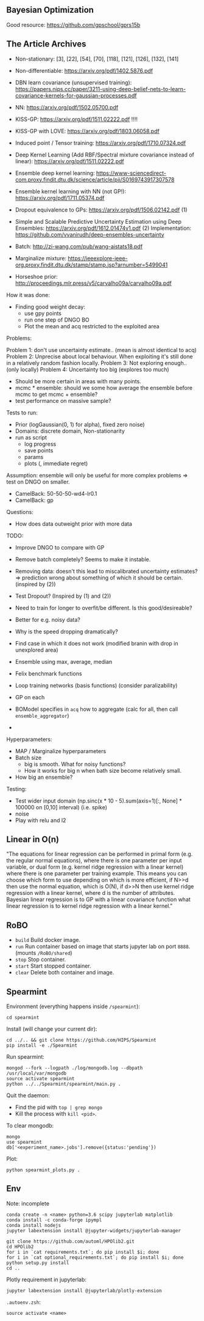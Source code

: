 ## Bayesian Optimization

Good resource: https://github.com/gpschool/gprs15b

## The Article Archives

- Non-stationary: [3], [22], [54], [70], [118], [121], [126], [132], [141]
- Non-differentiable: https://arxiv.org/pdf/1402.5876.pdf
- DBN learn covariance (unsupervised training): https://papers.nips.cc/paper/3211-using-deep-belief-nets-to-learn-covariance-kernels-for-gaussian-processes.pdf
- NN: https://arxiv.org/pdf/1502.05700.pdf
- KISS-GP: https://arxiv.org/pdf/1511.02222.pdf !!!!
- KISS-GP with LOVE: https://arxiv.org/pdf/1803.06058.pdf
- Induced point / Tensor training: https://arxiv.org/pdf/1710.07324.pdf
- Deep Kernel Learning (Add RBF/Spectral mixture covariance instead of linear): https://arxiv.org/pdf/1511.02222.pdf
- Ensemble deep kernel learning: https://www-sciencedirect-com.proxy.findit.dtu.dk/science/article/pii/S0169743917307578
- Ensemble kernel learning with NN (not GP!): https://arxiv.org/pdf/1711.05374.pdf

- Dropout equivalence to GPs: https://arxiv.org/pdf/1506.02142.pdf (1)
- Simple and Scalable Predictive Uncertainty Estimation using Deep Ensembles: https://arxiv.org/pdf/1612.01474v1.pdf (2)
  Implementation: https://github.com/vvanirudh/deep-ensembles-uncertainty

- Batch: http://zi-wang.com/pub/wang-aistats18.pdf
- Marginalize mixture: https://ieeexplore-ieee-org.proxy.findit.dtu.dk/stamp/stamp.jsp?arnumber=5499041
- Horseshoe prior: http://proceedings.mlr.press/v5/carvalho09a/carvalho09a.pdf

How it was done:
- Finding good weight decay:
  - use gpy points
  - run one step of DNGO BO
  - Plot the mean and acq restricted to the exploited area

Problems:

Problem 1: don't use uncertainty estimate.. (mean is almost identical to acq)
Problem 2: Unprecise about local behaviour. When exploiting it's still done in a relatively random fashion locally.
Problem 3: Not exploring enough.. (only locally)
Problem 4: Uncertainty too big (explores too much)

- Should be more certain in areas with many points.
- mcmc * ensemble: should we some how average the ensemble before mcmc to get mcmc + ensemble?
- test performance on massive sample?

Tests to run:
- Prior (logGaussian(0, 1) for alpha), fixed zero noise)
- Domains: discrete domain, Non-stationarity
- run as script
  - log progress
  - save points
  - params
  - plots (, immediate regret)

Assumption: ensemble will only be useful for more complex problems => test on DNGO on smaller.
- CamelBack: 50-50-50-wd4-lr0.1
- CamelBack: gp

Questions:
- How does data outweight prior with more data

TODO:

- Improve DNGO to compare with GP
- Remove batch completely? Seems to make it instable.

- Removing data: doesn't this lead to miscalibrated uncertainty estimates? => prediction wrong about something of which it should be certain. (inspired by (2))
- Test Dropout? (Inspired by (1) and (2))
- Need to train for longer to overfit/be different. Is this good/desireable?
- Better for e.g. noisy data?
- Why is the speed dropping dramatically?

- Find case in which it does not work (modified branin with drop in unexplored area)
- Ensemble using max, average, median
- Felix benchmark functions


- Loop training networks (basis functions) (consider paralizability)
- GP on each
- BOModel specifies in `acq` how to aggregate 
  (calc for all, then call `ensemble_aggregator`)
- 

Hyperparameters:
- MAP / Marginalize hyperparameters
- Batch size 
  - big is smooth. What for noisy functions?
  - How it works for big n when bath size become relatively small.
- How big an ensemble?

Testing:
- Test wider input domain (np.sinc(x * 10 - 5).sum(axis=1)[:, None] * 100000 on [0,10] interval) (i.e. spike)
- noise
- Play with relu and l2

## Linear in O(n)

"The equations for linear regression can be performed in primal form (e.g. the regular normal equations), where there is one parameter per input variable, or dual form (e.g. kernel ridge regression with a linear kernel) where there is one parameter per training example. This means you can choose which form to use depending on which is more efficient, if N>>d then use the normal equation, which is O(N), if d>>N then use kernel ridge regression with a linear kernel, where d is the number of attributes. Bayesian linear regression is to GP with a linear covariance function what linear regression is to kernel ridge regression with a linear kernel."

## RoBO

- `build` Build docker image.
- `run`   Run container based on image that starts jupyter lab on port `8888`.
          (mounts `/RoBO/shared`)
- `stop`  Stop container.
- `start` Start stopped container.
- `clear` Delete both container and image.


## Spearmint

Environment (everything happens inside `/spearmint`):

```
cd spearmint
```

Install (will change your current dir):

```
cd ../.. && git clone https://github.com/HIPS/Spearmint
pip install -e ./Spearmint
```

Run spearmint:

```
mongod --fork --logpath ./log/mongodb.log --dbpath /usr/local/var/mongodb
source activate spearmint
python ../../Spearmint/spearmint/main.py .
```

Quit the daemon:

* Find the pid with `top | grep mongo`
* Kill the process with `kill <pid>`.

To clear mongodb:

```
mongo
use spearmint
db['<experiment_name>.jobs'].remove({status:'pending'})
```

Plot:

```
python spearmint_plots.py .
```


## Env

Note: incomplete

```
conda create -n <name> python=3.6 scipy jupyterlab matplotlib
conda install -c conda-forge ipympl
conda install nodejs
jupyter labextension install @jupyter-widgets/jupyterlab-manager

git clone https://github.com/automl/HPOlib2.git
cd HPOlib2
for i in `cat requirements.txt`; do pip install $i; done
for i in `cat optional_requirements.txt`; do pip install $i; done
python setup.py install
cd ..
```

Plotly requirement in jupyterlab:

```
jupyter labextension install @jupyterlab/plotly-extension
```

`.autoenv.zsh`:

```
source activate <name>
```
